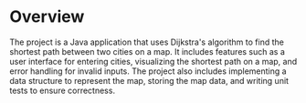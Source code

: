 # Overview
The project is a Java application that uses Dijkstra's algorithm to find the shortest path between two cities on a map. It includes features such as a user interface for entering cities, visualizing the shortest path on a map, and error handling for invalid inputs. The project also includes implementing a data structure to represent the map, storing the map data, and writing unit tests to ensure correctness.
